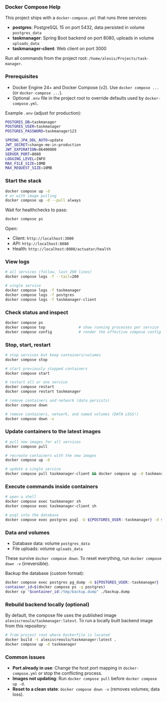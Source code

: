 ### Docker Compose Help

This project ships with a `docker-compose.yml` that runs three services:

- **postgres**: PostgreSQL 15 on port 5432, data persisted in volume `postgres_data`
- **taskmanager**: Spring Boot backend on port 8080, uploads in volume `uploads_data`
- **taskmanager-client**: Web client on port 3000

Run all commands from the project root: `/home/alexis/Projects/task-manager`.

### Prerequisites

- Docker Engine 24+ and Docker Compose (v2). Use `docker compose ...` (or `docker-compose ...`).
- Optional `.env` file in the project root to override defaults used by `docker-compose.yml`.

Example `.env` (adjust for production):

```bash
POSTGRES_DB=taskmanager
POSTGRES_USER=taskmanager
POSTGRES_PASSWORD=taskmanager123

SPRING_JPA_DDL_AUTO=update
JWT_SECRET=change-me-in-production
JWT_EXPIRATION=86400000
SERVER_PORT=8080
LOGGING_LEVEL=INFO
MAX_FILE_SIZE=10MB
MAX_REQUEST_SIZE=10MB
```

### Start the stack

```bash
docker compose up -d
# or with image pulling
docker compose up -d --pull always
```

Wait for healthchecks to pass:

```bash
docker compose ps
```

Open:

- Client: `http://localhost:3000`
- API: `http://localhost:8080`
- Health: `http://localhost:8080/actuator/health`

### View logs

```bash
# all services (follow, last 200 lines)
docker compose logs -f --tail=200

# single service
docker compose logs -f taskmanager
docker compose logs -f postgres
docker compose logs -f taskmanager-client
```

### Check status and inspect

```bash
docker compose ps
docker compose top               # show running processes per service
docker compose config            # render the effective compose config
```

### Stop, start, restart

```bash
# stop services but keep containers/volumes
docker compose stop

# start previously stopped containers
docker compose start

# restart all or one service
docker compose restart
docker compose restart taskmanager

# remove containers and network (data persists)
docker compose down

# remove containers, network, and named volumes (DATA LOSS!)
docker compose down -v
```

### Update containers to the latest images

```bash
# pull new images for all services
docker compose pull

# recreate containers with the new images
docker compose up -d

# update a single service
docker compose pull taskmanager-client && docker compose up -d taskmanager-client
```

### Execute commands inside containers

```bash
# open a shell
docker compose exec taskmanager sh
docker compose exec taskmanager-client sh

# psql into the database
docker compose exec postgres psql -U ${POSTGRES_USER:-taskmanager} -d ${POSTGRES_DB:-taskmanager}
```

### Data and volumes

- Database data: volume `postgres_data`
- File uploads: volume `uploads_data`

These survive `docker compose down`. To reset everything, run `docker compose down -v` (irreversible).

Backup the database (custom format):

```bash
docker compose exec postgres pg_dump -U ${POSTGRES_USER:-taskmanager} -d ${POSTGRES_DB:-taskmanager} -F c -f /tmp/backup.dump
container_id=$(docker compose ps -q postgres)
docker cp "$container_id:/tmp/backup.dump" ./backup.dump
```

### Rebuild backend locally (optional)

By default, the compose file uses the published image `alexiscreoulo/taskmanager:latest`. To run a locally built backend image from this repository:

```bash
# from project root where Dockerfile is located
docker build -t alexiscreoulo/taskmanager:latest .
docker compose up -d taskmanager
```

### Common issues

- **Port already in use**: Change the host port mapping in `docker-compose.yml` or stop the conflicting process.
- **Images not updating**: Run `docker compose pull` before `docker compose up -d`.
- **Reset to a clean state**: `docker compose down -v` (removes volumes; data loss).